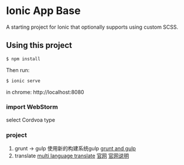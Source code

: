 Ionic App Base
==============

A starting project for Ionic that optionally supports using custom SCSS.

## Using this project

```bash
$ npm install
```

Then run:

```bash
$ ionic serve
```

in chrome:
http://localhost:8080

### import WebStorm
select Cordvoa type

### project 
1. grunt -> gulp 使用新的构建系统gulp
	[grunt and gulp](https://segmentfault.com/a/1190000002491282)
2. translate
[multi language translate](http://www.cnblogs.com/crazyguo/p/6085304.html)
[官网](https://github.com/angular-translate/angular-translate)
[官网说明](https://angular-translate.github.io/)
